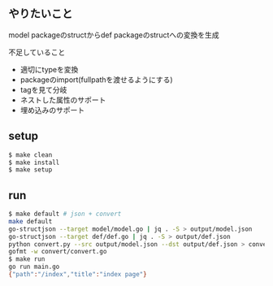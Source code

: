 ## やりたいこと

model packageのstructからdef packageのstructへの変換を生成

不足していること

- 適切にtypeを変換
- packageのimport(fullpathを渡せるようにする)
- tagを見て分岐
- ネストした属性のサポート
- 埋め込みのサポート


## setup

```sh
$ make clean
$ make install
$ make setup
```

## run

```sh
$ make default # json + convert
make default
go-structjson --target model/model.go | jq . -S > output/model.json
go-structjson --target def/def.go | jq . -S > output/def.json
python convert.py --src output/model.json --dst output/def.json > convert/convert.go
gofmt -w convert/convert.go
$ make run
go run main.go
{"path":"/index","title":"index page"}
```
